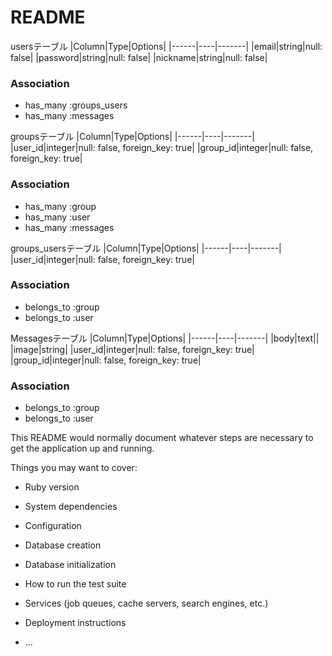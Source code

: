 # README
usersテーブル
|Column|Type|Options|
|------|----|-------|
|email|string|null: false|
|password|string|null: false|
|nickname|string|null: false|

### Association
- has_many :groups_users
- has_many :messages

groupsテーブル
|Column|Type|Options|
|------|----|-------|
|user_id|integer|null: false, foreign_key: true|
|group_id|integer|null: false, foreign_key: true|

### Association
- has_many :group
- has_many :user
- has_many :messages

groups_usersテーブル
|Column|Type|Options|
|------|----|-------|
|user_id|integer|null: false, foreign_key: true|

### Association
- belongs_to :group
- belongs_to :user

Messagesテーブル
|Column|Type|Options|
|------|----|-------|
|body|text||
|image|string|
|user_id|integer|null: false, foreign_key: true|
|group_id|integer|null: false, foreign_key: true|

### Association
- belongs_to :group
- belongs_to :user


This README would normally document whatever steps are necessary to get the
application up and running.

Things you may want to cover:

* Ruby version

* System dependencies

* Configuration

* Database creation

* Database initialization

* How to run the test suite

* Services (job queues, cache servers, search engines, etc.)

* Deployment instructions

* ...
